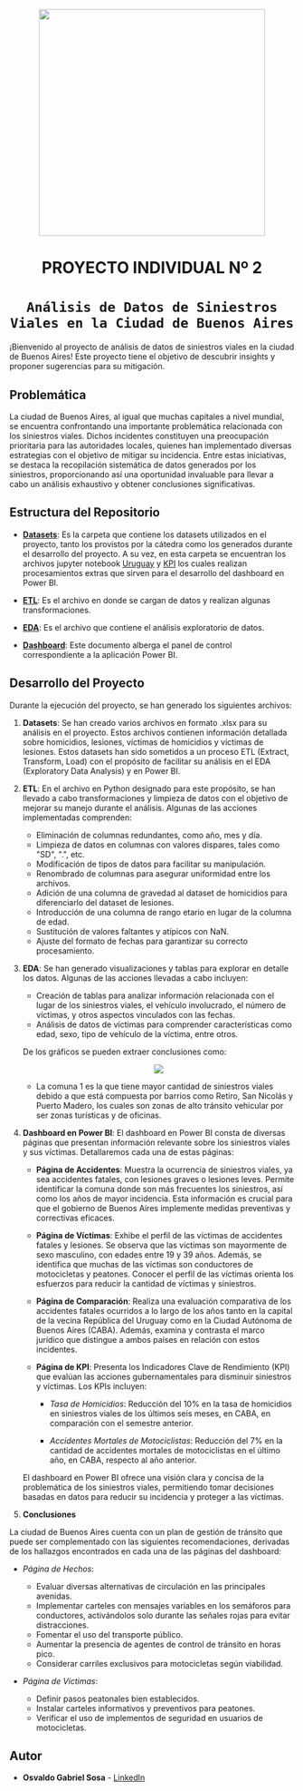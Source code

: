 <p align=center><img src='https://static.lajornadaestadodemexico.com/wp-content/uploads/2022/08/Siniestros-viales.jpg' height = 400><p>


<h1 align="center"> PROYECTO INDIVIDUAL Nº 2 </h1>

# <h1 align="center">**`Análisis de Datos de Siniestros Viales en la Ciudad de Buenos Aires`**</h1>


¡Bienvenido al proyecto de análisis de datos de siniestros viales en la ciudad de Buenos Aires! 
Este proyecto tiene el objetivo de descubrir insights y proponer sugerencias para su mitigación.


## Problemática
La ciudad de Buenos Aires, al igual que muchas capitales a nivel mundial, se encuentra confrontando una importante problemática relacionada con los siniestros viales. Dichos incidentes constituyen una preocupación prioritaria para las autoridades locales, quienes han implementado diversas estrategias con el objetivo de mitigar su incidencia. Entre estas iniciativas, se destaca la recopilación sistemática de datos generados por los siniestros, proporcionando así una oportunidad invaluable para llevar a cabo un análisis exhaustivo y obtener conclusiones significativas.


## Estructura del Repositorio 

-   **[Datasets](Datasets)**: Es la carpeta que contiene los datasets utilizados en el proyecto, tanto los provistos por la cátedra como los generados durante el desarrollo del proyecto. A su vez, en esta carpeta se encuentran los archivos jupyter notebook [Uruguay](Datasets/4-Uruguay.ipynb) y [KPI](Datasets/5-KPIs.ipynb) los cuales realizan procesamientos extras que sirven para el desarrollo del dashboard en Power BI.

-   **[ETL](1-ETL.ipynb)**: Es el archivo en donde se cargan de datos y realizan algunas transformaciones.

-   **[EDA](2-EDA.ipynb)**: Es el archivo que contiene el análisis exploratorio de datos.

-   **[Dashboard](3-Dashboard.pbix)**: Este documento alberga el panel de control correspondiente a la aplicación Power BI.


## Desarrollo del Proyecto

Durante la ejecución del proyecto, se han generado los siguientes archivos:

1. **Datasets**: Se han creado varios archivos en formato .xlsx para su análisis en el proyecto. Estos archivos contienen información detallada sobre homicidios, lesiones, víctimas de homicidios y víctimas de lesiones. Estos datasets han sido sometidos a un proceso ETL (Extract, Transform, Load) con el propósito de facilitar su análisis en el EDA (Exploratory Data Analysis) y en Power BI.

2. **ETL**: En el archivo en Python designado para este propósito, se han llevado a cabo transformaciones y limpieza de datos con el objetivo de mejorar su manejo durante el análisis. Algunas de las acciones implementadas comprenden:

   - Eliminación de columnas redundantes, como año, mes y día.
   - Limpieza de datos en columnas con valores dispares, tales como "SD", ".", etc.
   - Modificación de tipos de datos para facilitar su manipulación.
   - Renombrado de columnas para asegurar uniformidad entre los archivos.
   - Adición de una columna de gravedad al dataset de homicidios para diferenciarlo del dataset de lesiones.
   - Introducción de una columna de rango etario en lugar de la columna de edad.
   - Sustitución de valores faltantes y atípicos con NaN.
   - Ajuste del formato de fechas para garantizar su correcto procesamiento.

3. **EDA**: Se han generado visualizaciones y tablas para explorar en detalle los datos. Algunas de las acciones llevadas a cabo incluyen:

   - Creación de tablas para analizar información relacionada con el lugar de los siniestros viales, el vehículo involucrado, el número de víctimas, y otros aspectos vinculados con las fechas.
   - Análisis de datos de víctimas para comprender características como edad, sexo, tipo de vehículo de la víctima, entre otros.

   De los gráficos se pueden extraer conclusiones como:

   <p align="center">     <img src= "Imágenes/comuna.png" </p>

   - La comuna 1 es la que tiene mayor cantidad de siniestros viales debido a que está compuesta por barrios como Retiro, San Nicolás y Puerto Madero, los cuales son zonas de alto tránsito vehicular por ser zonas turísticas y de oficinas.

4. **Dashboard en Power BI**:
   El dashboard en Power BI consta de diversas páginas que presentan información relevante sobre los siniestros viales y sus víctimas. Detallaremos cada una de estas páginas:

   - **Página de Accidentes**: Muestra la ocurrencia de siniestros viales, ya sea accidentes fatales, con lesiones graves o lesiones leves. Permite identificar la comuna donde son más frecuentes los siniestros, así como los años de mayor incidencia. Esta información es crucial para que el gobierno de Buenos Aires implemente medidas preventivas y correctivas eficaces.

   - **Página de Víctimas**: Exhibe el perfil de las víctimas de accidentes fatales y lesiones. Se observa que las víctimas son mayormente de sexo masculino, con edades entre 19 y 39 años. Además, se identifica que muchas de las víctimas son conductores de motocicletas y peatones. Conocer el perfil de las víctimas orienta los esfuerzos para reducir la cantidad de víctimas y siniestros.

   - **Página de Comparación**: Realiza una evaluación comparativa de los accidentes fatales ocurridos a lo largo de los años tanto en la capital de la vecina República del Uruguay como en la Ciudad Autónoma de Buenos Aires (CABA). Además, examina y contrasta el marco jurídico que distingue a ambos países en relación con estos incidentes.
   
   - **Página de KPI**: Presenta los Indicadores Clave de Rendimiento (KPI) que evalúan las acciones gubernamentales para disminuir siniestros y víctimas. Los KPIs incluyen:

      - *Tasa de Homicidios*: Reducción del 10% en la tasa de homicidios en siniestros viales de los últimos seis meses, en CABA, en comparación con el semestre anterior.

      - *Accidentes Mortales de Motociclistas*: Reducción del 7% en la cantidad de accidentes mortales de motociclistas en el último año, en CABA, respecto al año anterior.

   El dashboard en Power BI ofrece una visión clara y concisa de la problemática de los siniestros viales, permitiendo tomar decisiones basadas en datos para reducir su incidencia y proteger a las víctimas.

5. **Conclusiones**

La ciudad de Buenos Aires cuenta con un plan de gestión de tránsito que puede ser complementado con las siguientes recomendaciones, derivadas de los hallazgos encontrados en cada una de las páginas del dashboard:

+ *Página de Hechos*:
  - Evaluar diversas alternativas de circulación en las principales avenidas.
  - Implementar carteles con mensajes variables en los semáforos para conductores, activándolos solo durante las señales rojas para evitar distracciones.
  - Fomentar el uso del transporte público.
  - Aumentar la presencia de agentes de control de tránsito en horas pico.
  - Considerar carriles exclusivos para motocicletas según viabilidad.

+ *Página de Víctimas*:
  - Definir pasos peatonales bien establecidos.
  - Instalar carteles informativos y preventivos para peatones.
  - Verificar el uso de implementos de seguridad en usuarios de motocicletas.


## Autor
* **Osvaldo Gabriel Sosa**  - [LinkedIn](https://www.linkedin.com/in/gabriel-sosa26)
